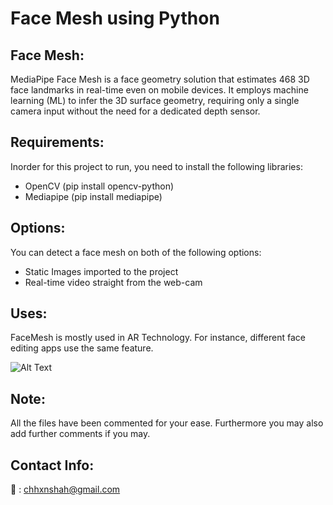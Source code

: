# Face Mesh using Python

## Face Mesh:
MediaPipe Face Mesh is a face geometry solution that estimates 468 3D face landmarks in real-time even on mobile devices. It employs machine learning (ML) to infer the 3D surface geometry, requiring only a single camera input without the need for a dedicated depth sensor.

## Requirements:
Inorder for this project to run, you need to install the following libraries:
- OpenCV (pip install opencv-python)
- Mediapipe (pip install mediapipe)

## Options:
You can detect a face mesh on both of the following options:
- Static Images imported to the project
- Real-time video straight from the web-cam

## Uses:
FaceMesh is mostly used in AR Technology. For instance, different face editing apps use the same feature.

![Alt Text](https://github.com/HxnDev/Face-Mesh-using-Python/blob/main/face_mesh_ar_effects.gif)

## Note: 
All the files have been commented for your ease. Furthermore you may also add further comments if you may.

## Contact Info: 
📧  : chhxnshah@gmail.com
